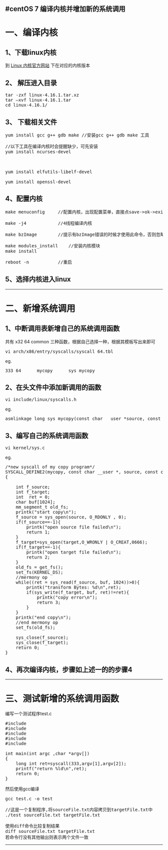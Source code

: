 #centOS 7 编译内核并增加新的系统调用
---
# 一、编译内核
## 1、下载linux内核
到 [Linux 内核官方网站](https://www.kernel.org/) 下在对应的内核版本
## 2、 解压进入目录
<pre>tar -zxf linux-4.16.1.tar.xz
tar –xvf linux-4.16.1.tar
cd linux-4.16.1/</pre>
## 3、 下载相关文件
<pre>
yum install gcc g++ gdb make //安装gcc g++ gdb make 工具

//以下工具在编译内核时会提醒缺少，可先安装
yum install ncurses-devel 

         

yum install elfutils-libelf-devel

yum install openssl-devel
</pre>
## 4、配置内核
<pre>
make menuconfig     //配置内核，出现配置菜单，直接点save->ok->exit->exit即可

make -j4            //4线程编译内核

make bzImage        //提示有bzImage错误的时候才使用此命令，否则忽略此命令

make modules_install    //安装内核模块
make install         

reboot -n           //重启
</pre>

## 5、选择内核进入linux
---
# 二、新增系统调用
## 1、中断调用表新增自己的系统调用函数
共有 x32 64 common 三种函数，根据自己选择一种，根据其模板写出来即可
<pre>
vi arch/x86/entry/syscalls/syscall_64.tbl
</pre>
eg.
<pre>
333	64		mycopy		sys_mycopy
</pre>
## 2、在头文件中添加新调用的函数
<pre>
vi include/linux/syscalls.h
</pre>
eg.
<pre>
asmlinkage long sys_mycopy(const char __user *source, const char __user *target);
</pre>
## 3、编写自己的系统调用函数
<pre>
vi kernel/sys.c
</pre>
eg.
<pre>
/*new syscall of my copy program*/
SYSCALL_DEFINE2(mycopy, const char __user *, source, const char __user *, target)
{

	int f_source;
	int f_target;
	int  ret = 0;
	char buf[1024];
	mm_segment_t old_fs;
	printk("start copy\n");
	f_source = sys_open(source, O_RDONLY , 0);
	if(f_source==-1){
		printk("open source file failed\n");
		return 1;
	}
	f_target=sys_open(target,O_WRONLY | O_CREAT,0666);
	if(f_target==-1){
		printk("open target file failed\n");
		return 2;
	}
	old_fs = get_fs();
	set_fs(KERNEL_DS);
	//mermony op
	while((ret = sys_read(f_source, buf, 1024))>0){
		printk("transform Bytes: %d\n",ret);
		if(sys_write(f_target, buf, ret)!=ret){
			printk("copy error\n");
			return 3;
		}
	}
	printk("end copy\n");
	//end mermony op
	set_fs(old_fs);
	
	sys_close(f_source);
	sys_close(f_target);
	return 0;
}
</pre>
## 4、再次编译内核，步骤如上述一的的步骤4
---
# 三、测试新增的系统调用函数
编写一个测试程序test.c
<pre>
#include<linux/kernel.h>
#include<sys/syscall.h>
#include<unistd.h>
#include<string.h>
#include<stdio.h>

int main(int argc ,char *argv[])
{
    long int ret=syscall(333,argv[1],argv[2]);
    printf("return %ld\n",ret);
    return 0;
}
</pre>
然后使用gcc编译
<pre>gcc test.c -o test

//这是一个复制程序,将sourceFile.txt内容拷贝到targetFile.txt中
./test sourceFile.txt targetFile.txt

使用diff命令比较复制结果
diff sourceFile.txt targetFile.txt
若命令行没有其他输出则表示两个文件一致
</pre>
---



